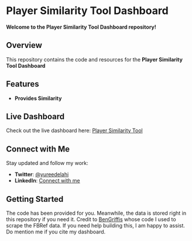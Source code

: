# Player Similarity Tool Dashboard

**Welcome to the Player Similarity Tool Dashboard repository!**

## Overview

This repository contains the code and resources for the **Player Similarity Tool Dashboard**

## Features

- **Provides Similarity**

## Live Dashboard

Check out the live dashboard here: [Player Similarity Tool](https://player-similarity-tool.streamlit.app)

## Connect with Me

Stay updated and follow my work:

- **Twitter**: [@yureedelahi](https://twitter.com/yureedelahi)
- **LinkedIn**: [Connect with me](https://www.linkedin.com/in/yureedelahi/)

## Getting Started

The code has been provided for you. Meanwhile, the data is stored right in this repository if you need it. Credit to [BenGriffis](https://x.com/BeGriffis) whose code I used to scrape the FBRef data. If you need help building this, I am happy to assist. Do mention me if you cite my dashboard.

